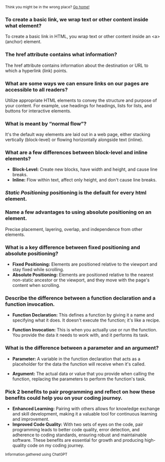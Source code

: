 <sub>Think you might be in the wrong place? [Go home!](../README.md)</sub>

### To create a basic link, we wrap text or other content inside what element?

To create a basic link in HTML, you wrap text or other content inside an \<a> (anchor) element.

### The href attribute contains what information?

The href attribute contains information about the destination or URL to which a hyperlink (link) points.

### What are some ways we can ensure links on our pages are accessible to all readers?

Utilize appropriate HTML elements to convey the structure and purpose of your content. For example, use headings for headings, lists for lists, and buttons for interactive elements.

### What is meant by “normal flow”?

It's the default way elements are laid out in a web page, either stacking vertically (block-level) or flowing horizontally alongside text (inline).

### What are a few differences between block-level and inline elements?

* __Block-Level:__ Create new blocks, have width and height, and cause line breaks.
* __Inline:__ Flow within text, affect only height, and don't cause line breaks.

### _Static Positioning_ positioning is the default for every html element.
 
### Name a few advantages to using absolute positioning on an element.

Precise placement, layering, overlap, and independence from other elements.

### What is a key difference between fixed positioning and absolute positioning?

* __Fixed Positioning:__ Elements are positioned relative to the viewport and stay fixed while scrolling.
* __Absolute Positioning:__ Elements are positioned relative to the nearest non-static ancestor or the viewport, and they move with the page's content when scrolling.

### Describe the difference between a function declaration and a function invocation.

* __Function Declaration:__ This defines a function by giving it a name and specifying what it does. It doesn't execute the function; it's like a recipe.

* __Function Invocation:__ This is when you actually use or run the function. You provide the data it needs to work with, and it performs its task.

### What is the difference between a parameter and an argument?

* __Parameter:__ A variable in the function declaration that acts as a placeholder for the data the function will receive when it's called.

* __Argument:__ The actual data or value that you provide when calling the function, replacing the parameters to perform the function's task.


### Pick 2 benefits to pair programming and reflect on how these benefits could help you on your coding journey.

* __Enhanced Learning:__ Pairing with others allows for knowledge exchange and skill development, making it a valuable tool for continuous learning and improvement.
* __Improved Code Quality:__ With two sets of eyes on the code, pair programming leads to better code quality, error detection, and adherence to coding standards, ensuring robust and maintainable software. These benefits are essential for growth and producing high-quality code on my coding journey.

<sub>Information gathered using ChatGPT</sub>
